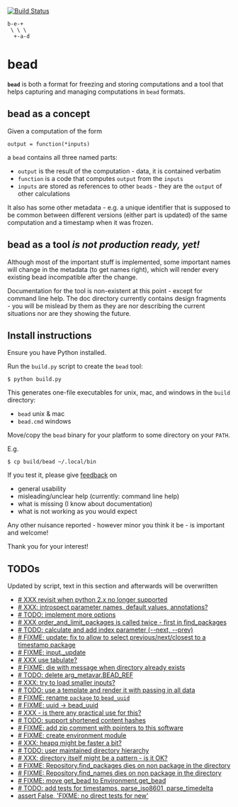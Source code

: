 [![Build Status](https://travis-ci.org/e3krisztian/bead.svg?branch=master)](https://travis-ci.org/e3krisztian/bead)

    b-e-+
     \ \ \
      +-a-d

# bead


**`bead`** is both a format for freezing and storing computations and a tool that helps 
capturing and managing computations in `bead` formats.


## bead as a concept

Given a computation of the form

    output = function(*inputs)

a `bead` contains all three named parts:

- `output` is the result of the computation - data, it is contained verbatim
- `function` is a code that computes `output` from the `inputs`
- `inputs` are stored as references to other `bead`s - they are the `output` of other 
calculations

It also has some other metadata - e.g. a unique identifier that is supposed to be common 
between different versions (either part is updated) of the same computation and a timestamp
when it was frozen.


## bead as a tool *is not production ready, yet!*

Although most of the important stuff is implemented, some important names will change in the
metadata (to get names right), which will render every existing bead incompatible after the 
change.

Documentation for the tool is non-existent at this point - except for command line help.
The doc directory currently contains design fragments - you will be mislead by them as they 
are nor describing the current situations nor are they showing the future.


## Install instructions

Ensure you have Python installed.

Run the `build.py` script to create the `bead` tool:

```
$ python build.py
```

This generates one-file executables for unix, mac, and windows in the `build` directory:
- `bead` unix & mac
- `bead.cmd` windows

Move/copy the `bead` binary for your platform to some directory on your `PATH`.

E.g.

```
$ cp build/bead ~/.local/bin
```

If you test it, please give [feedback](../../issues) on
- general usability
- misleading/unclear help (currently: command line help)
- what is missing (I know about documentation)
- what is not working as you would expect

Any other nuisance reported - however minor you think it be - is important and welcome!

Thank you for your interest!


## TODOs

Updated by script, text in this section and afterwards will be overwritten

- [# XXX revisit when python 2.x no longer supported](https://github.com/e3krisztian/bead/blob/renames/bead/commands/cmdparse.py#L84)
- [# XXX: introspect parameter names, default values, annotations?](https://github.com/e3krisztian/bead/blob/renames/bead/commands/cmdparse.py#L119)
- [# TODO: implement more options](https://github.com/e3krisztian/bead/blob/renames/bead/commands/common.py#L82)
- [# XXX order_and_limit_packages is called twice - first in find_packages](https://github.com/e3krisztian/bead/blob/renames/bead/commands/common.py#L140)
- [# TODO: calculate and add index parameter (--next, --prev)](https://github.com/e3krisztian/bead/blob/renames/bead/commands/common.py#L160)
- [# FIXME: update: fix to allow to select previous/next/closest to a timestamp package](https://github.com/e3krisztian/bead/blob/renames/bead/commands/input.py#L126)
- [# FIXME: input._update](https://github.com/e3krisztian/bead/blob/renames/bead/commands/input.py#L137)
- [# XXX use tabulate?](https://github.com/e3krisztian/bead/blob/renames/bead/commands/repo.py#L53)
- [# FIXME: die with message when directory already exists](https://github.com/e3krisztian/bead/blob/renames/bead/commands/workspace.py#L50)
- [# TODO: delete arg_metavar.BEAD_REF](https://github.com/e3krisztian/bead/blob/renames/bead/commands/workspace.py#L119)
- [# XXX: try to load smaller inputs?](https://github.com/e3krisztian/bead/blob/renames/bead/commands/workspace.py#L147)
- [# TODO: use a template and render it with passing in all data](https://github.com/e3krisztian/bead/blob/renames/bead/commands/workspace.py#L216)
- [# FIXME: rename `package` to `bead_uuid`](https://github.com/e3krisztian/bead/blob/renames/bead/pkg/meta.py#L44)
- [# FIXME: uuid -> bead_uuid](https://github.com/e3krisztian/bead/blob/renames/bead/pkg/package.py#L12)
- [# XXX - is there any practical use for this?](https://github.com/e3krisztian/bead/blob/renames/bead/pkg/spec.py#L12)
- [# TODO: support shortened content hashes](https://github.com/e3krisztian/bead/blob/renames/bead/pkg/spec.py#L21)
- [# FIXME: add zip comment with pointers to this software](https://github.com/e3krisztian/bead/blob/renames/bead/pkg/workspace.py#L187)
- [# FIXME: create environment module](https://github.com/e3krisztian/bead/blob/renames/bead/repos.py#L25)
- [# XXX: heapq might be faster a bit?](https://github.com/e3krisztian/bead/blob/renames/bead/repos.py#L109)
- [# TODO: user maintained directory hierarchy](https://github.com/e3krisztian/bead/blob/renames/bead/repos.py#L123)
- [# XXX: directory itself might be a pattern - is it OK?](https://github.com/e3krisztian/bead/blob/renames/bead/repos.py#L159)
- [# FIXME: Repository.find_packages dies on non package in the directory](https://github.com/e3krisztian/bead/blob/renames/bead/repos.py#L161)
- [# FIXME: Repository.find_names dies on non package in the directory](https://github.com/e3krisztian/bead/blob/renames/bead/repos.py#L190)
- [# FIXME: move get_bead to Environment.get_bead](https://github.com/e3krisztian/bead/blob/renames/bead/repos.py#L258)
- [# TODO: add tests for timestamps, parse_iso8601, parse_timedelta](https://github.com/e3krisztian/bead/blob/renames/bead/tech/timestamp.py#L232)
- [assert False, 'FIXME: no direct tests for new'](https://github.com/e3krisztian/bead/blob/renames/bead/test_cli/test_new_command.py#L13)
